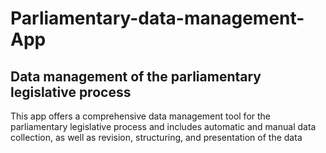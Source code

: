 # Parliamentary-data-management-App
## Data management of the parliamentary legislative process
This app offers a comprehensive data management tool for the parliamentary legislative process and includes automatic and manual data collection, as well as revision, structuring, and presentation of the data

